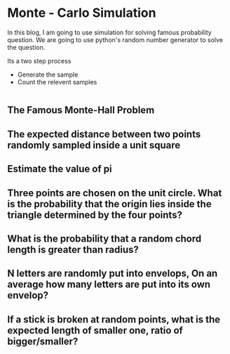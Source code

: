 # Monte - Carlo Simulation

In this blog, I am going to use simulation for solving famous probability question.
We are going to use python's random number generator to solve the question.

Its a two step process

* Generate the sample 
* Count the relevent samples 

```
```

## The Famous Monte-Hall Problem

## The expected distance between two points randomly sampled inside a unit square

## Estimate the value of pi

## Three points are chosen on the unit circle. What is the probability that the origin lies inside the triangle determined by the four points?

## What is the probability that a random chord length is greater than radius?

## N letters are randomly put into envelops, On an average how many letters are put into its own envelop?

## If a stick is broken at random points, what is the expected length of smaller one, ratio of bigger/smaller?
